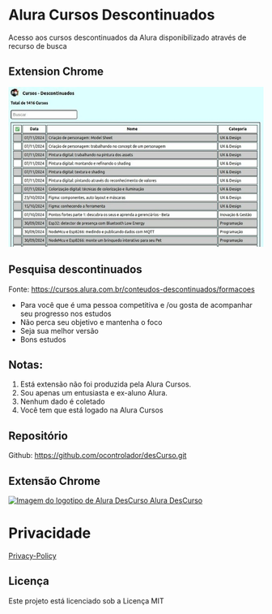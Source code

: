 # Alura Cursos Descontinuados

Acesso aos cursos descontinuados da Alura disponibilizado através de recurso de busca

## Extension Chrome

![Página de Busca](image.jpg)

## Pesquisa descontinuados

Fonte: https://cursos.alura.com.br/conteudos-descontinuados/formacoes

+ Para você que é uma pessoa competitiva e /ou gosta de acompanhar seu progresso nos estudos
+ Não perca seu objetivo e mantenha o foco
+ Seja sua melhor versão
+ Bons estudos

## Notas: 

1. Está extensão não foi produzida pela Alura Cursos. 
2. Sou apenas um entusiasta e ex-aluno Alura.
3. Nenhum dado é coletado
4. Você tem que está logado na Alura Cursos

## Repositório

Github: https://github.com/ocontrolador/desCurso.git

## Extensão Chrome

[![Imagem do logotipo de Alura DesCurso](https://lh3.googleusercontent.com/RmvBjTv9RrLsn4Xe3eU5YSFbLfrFy05OMQ-xvlMMZArgZ2dnGjOgjW3rdfE_MUZ-3J04ADissoYqCRbwCOrtv_NAXg=s60) Alura DesCurso](https://chromewebstore.google.com/detail/alura-descurso/ccfcoccphmicbkkhiplofcmfpdglffel)

# Privacidade 

[Privacy-Policy](privacy-policy.md)

## Licença

Este projeto está licenciado sob a Licença MIT

